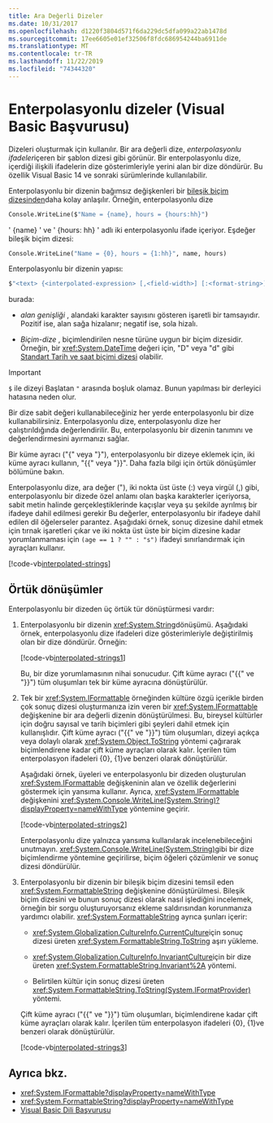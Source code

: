 ```yaml
---
title: Ara Değerli Dizeler
ms.date: 10/31/2017
ms.openlocfilehash: d1220f3804d571f6da229dc5dfa099a22ab1478d
ms.sourcegitcommit: 17ee6605e01ef32506f8fdc686954244ba6911de
ms.translationtype: MT
ms.contentlocale: tr-TR
ms.lasthandoff: 11/22/2019
ms.locfileid: "74344320"
---
```

# <a name="interpolated-strings-visual-basic-reference"></a>Enterpolasyonlu dizeler (Visual Basic Başvurusu)

Dizeleri oluşturmak için kullanılır.  Bir ara değerli dize, *enterpolasyonlu ifadeler*içeren bir şablon dizesi gibi görünür.  Bir enterpolasyonlu dize, içerdiği ilişkili ifadelerin dize gösterimleriyle yerini alan bir dize döndürür. Bu özellik Visual Basic 14 ve sonraki sürümlerinde kullanılabilir.

Enterpolasyonlu bir dizenin bağımsız değişkenleri bir [bileşik biçim dizesinden](../../../../standard/base-types/composite-formatting.md#composite-format-string)daha kolay anlaşılır.  Örneğin, enterpolasyonlu dize

```vb
Console.WriteLine($"Name = {name}, hours = {hours:hh}")
```

' {name} ' ve ' {hours: hh} ' adlı iki enterpolasyonlu ifade içeriyor. Eşdeğer bileşik biçim dizesi:

```vb
Console.WriteLine("Name = {0}, hours = {1:hh}", name, hours)
```

Enterpolasyonlu bir dizenin yapısı:

```vb
$"<text> {<interpolated-expression> [,<field-width>] [:<format-string>] } <text> ..."
```

burada:

- *alan genişliği* , alandaki karakter sayısını gösteren işaretli bir tamsayıdır. Pozitif ise, alan sağa hizalanır; negatif ise, sola hizalı.

- *Biçim-dize* , biçimlendirilen nesne türüne uygun bir biçim dizesidir. Örneğin, bir <xref:System.DateTime> değeri için, "D" veya "d" gibi [Standart Tarih ve saat biçimi dizesi](../../../../standard/base-types/standard-date-and-time-format-strings.md) olabilir.

> [!IMPORTANT]
> `$` ile dizeyi Başlatan `"` arasında boşluk olamaz. Bunun yapılması bir derleyici hatasına neden olur.

Bir dize sabit değeri kullanabileceğiniz her yerde enterpolasyonlu bir dize kullanabilirsiniz.  Enterpolasyonlu dize, enterpolasyonlu dize her çalıştırıldığında değerlendirilir. Bu, enterpolasyonlu bir dizenin tanımını ve değerlendirmesini ayırmanızı sağlar.

Bir küme ayracı ("{" veya "}"), enterpolasyonlu bir dizeye eklemek için, iki küme ayracı kullanın, "{{" veya "}}".  Daha fazla bilgi için örtük dönüşümler bölümüne bakın.

Enterpolasyonlu dize, ara değer ("), iki nokta üst üste (:) veya virgül (,) gibi, enterpolasyonlu bir dizede özel anlamı olan başka karakterler içeriyorsa, sabit metin halinde gerçekleştiklerinde kaçışlar veya şu şekilde ayrılmış bir ifadeye dahil edilmesi gerekir Bu değerler, enterpolasyonlu bir ifadeye dahil edilen dil öğelerseler parantez. Aşağıdaki örnek, sonuç dizesine dahil etmek için tırnak işaretleri çıkar ve iki nokta üst üste bir biçim dizesine kadar yorumlanmaması için `(age == 1 ? "" : "s")` ifadeyi sınırlandırmak için ayraçları kullanır.

[!code-vb[interpolated-strings](../../../../../samples/snippets/visualbasic/programming-guide/language-features/strings/interpolated-strings4.vb)]

## <a name="implicit-conversions"></a>Örtük dönüşümler

Enterpolasyonlu bir dizeden üç örtük tür dönüştürmesi vardır:

1. Enterpolasyonlu bir dizenin <xref:System.String>dönüşümü. Aşağıdaki örnek, enterpolasyonlu dize ifadeleri dize gösterimleriyle değiştirilmiş olan bir dize döndürür. Örneğin:

   [!code-vb[interpolated-strings1](../../../../../samples/snippets/visualbasic/programming-guide/language-features/strings/interpolated-strings1.vb)]

   Bu, bir dize yorumlamasının nihai sonucudur. Çift küme ayracı ("{{" ve "}}") tüm oluşumları tek bir küme ayracına dönüştürülür.

2. Tek bir <xref:System.IFormattable> örneğinden kültüre özgü içerikle birden çok sonuç dizesi oluşturmanıza izin veren bir <xref:System.IFormattable> değişkenine bir ara değerli dizenin dönüştürülmesi. Bu, bireysel kültürler için doğru sayısal ve tarih biçimleri gibi şeyleri dahil etmek için kullanışlıdır.  Çift küme ayracı ("{{" ve "}}") tüm oluşumları, dizeyi açıkça veya dolaylı olarak <xref:System.Object.ToString> yöntemi çağırarak biçimlendirene kadar çift küme ayraçları olarak kalır.  İçerilen tüm enterpolasyon ifadeleri {0}, {1}ve benzeri olarak dönüştürülür.

   Aşağıdaki örnek, üyeleri ve enterpolasyonlu bir dizeden oluşturulan <xref:System.IFormattable> değişkeninin alan ve özellik değerlerini göstermek için yansıma kullanır. Ayrıca, <xref:System.IFormattable> değişkenini <xref:System.Console.WriteLine(System.String)?displayProperty=nameWithType> yöntemine geçirir.

   [!code-vb[interpolated-strings2](../../../../../samples/snippets/visualbasic/programming-guide/language-features/strings/interpolated-strings2.vb)]

   Enterpolasyonlu dize yalnızca yansıma kullanılarak incelenebileceğini unutmayın. <xref:System.Console.WriteLine(System.String)>gibi bir dize biçimlendirme yöntemine geçirilirse, biçim öğeleri çözümlenir ve sonuç dizesi döndürülür.

3. Enterpolasyonlu bir dizenin bir bileşik biçim dizesini temsil eden <xref:System.FormattableString> değişkenine dönüştürülmesi. Bileşik biçim dizesini ve bunun sonuç dizesi olarak nasıl işlediğini incelemek, örneğin bir sorgu oluşturuyorsanız ekleme saldırısından korunmanıza yardımcı olabilir. <xref:System.FormattableString> ayrıca şunları içerir:

      - <xref:System.Globalization.CultureInfo.CurrentCulture>için sonuç dizesi üreten <xref:System.FormattableString.ToString> aşırı yükleme.

      - <xref:System.Globalization.CultureInfo.InvariantCulture>için bir dize üreten <xref:System.FormattableString.Invariant%2A> yöntemi.

      - Belirtilen kültür için sonuç dizesi üreten <xref:System.FormattableString.ToString(System.IFormatProvider)> yöntemi.

    Çift küme ayracı ("{{" ve "}}") tüm oluşumları, biçimlendirene kadar çift küme ayraçları olarak kalır.  İçerilen tüm enterpolasyon ifadeleri {0}, {1}ve benzeri olarak dönüştürülür.

   [!code-vb[interpolated-strings3](../../../../../samples/snippets/visualbasic/programming-guide/language-features/strings/interpolated-strings3.vb)]

## <a name="see-also"></a>Ayrıca bkz.

- <xref:System.IFormattable?displayProperty=nameWithType>
- <xref:System.FormattableString?displayProperty=nameWithType>
- [Visual Basic Dili Başvurusu](index.md)
